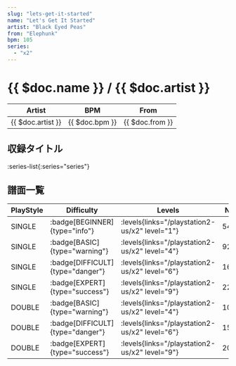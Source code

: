 ```yaml
---
slug: "lets-get-it-started"
name: "Let's Get It Started"
artist: "Black Eyed Peas"
from: "Elephunk"
bpm: 105
series:
  - "x2"
---
```


# {{ $doc.name }} / {{ $doc.artist }}

|Artist|BPM|From|
|------|---|----|
|{{ $doc.artist }}|{{ $doc.bpm }}|{{ $doc.from }}|

## 収録タイトル

:series-list{:series="series"}

## 譜面一覧

|PlayStyle|Difficulty|Levels|Notes|Movie|
|---------|----------|------|-----|-----|
|SINGLE| :badge[BEGINNER]{type="info"}| :levels{links="/playstation2-us/x2" level="1"}|54/0||
|SINGLE| :badge[BASIC]{type="warning"}| :levels{links="/playstation2-us/x2" level="4"}|92/13||
|SINGLE| :badge[DIFFICULT]{type="danger"}| :levels{links="/playstation2-us/x2" level="6"}|164/17||
|SINGLE| :badge[EXPERT]{type="success"}| :levels{links="/playstation2-us/x2" level="9"}|220/7||
|DOUBLE| :badge[BASIC]{type="warning"}| :levels{links="/playstation2-us/x2" level="4"}|100/12||
|DOUBLE| :badge[DIFFICULT]{type="danger"}| :levels{links="/playstation2-us/x2" level="6"}|150/13||
|DOUBLE| :badge[EXPERT]{type="success"}| :levels{links="/playstation2-us/x2" level="9"}|200/7||
